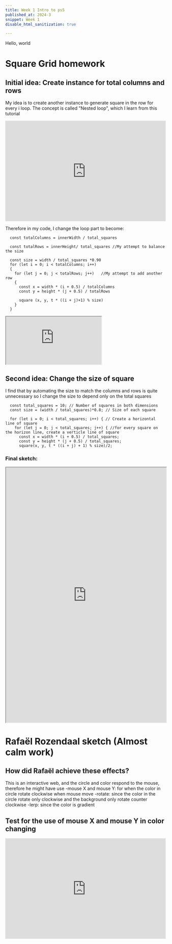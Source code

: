 ```yaml
---
title: Week 1 Intro to ps5
published_at: 2024-3
snippet: Week 1
disable_html_sanitization: true

---
```


Hello, world


# Square Grid homework
## Initial idea: Create instance for total columns and rows
My idea is to create another instance to generate square in the row for every i loop.
The concept is called "Nested loop", which I learn from this tutorial
<iframe width="100%" height="315" src="https://www.youtube.com/embed/RCPof5TC-Gs?si=TPQMZ8EUzrcSwuC0" title="YouTube video player" frameborder="0" allow="accelerometer; autoplay; clipboard-write; encrypted-media; gyroscope; picture-in-picture; web-share" referrerpolicy="strict-origin-when-cross-origin" allowfullscreen></iframe>

Therefore in my code, I change the loop part to become:

```
  const totalColumns = innerWidth / total_squares 
    
  const totalRows = innerHeight/ total_squares //My attempt to balance the size 

  const size = width / total_squares *0.90
  for (let i = 0; i < totalColumns; i++) 
  {
    for (let j = 0; j < totalRows; j++)   //My attempt to add another row 
    {
      const x = width * (i + 0.5) / totalColumns
      const y = height * (j + 0.5) / totalRows

      square (x, y, t * ((i + j)+1) % size)
    }
  }
```
<iframe src="https://editor.p5js.org/HappiesDay/full/mfwKcft72"></iframe>

## Second idea: Change the size of square
I find that by automating the size to match the columns and rows is quite unnecessary so I change the size to depend only on the total squares
```
  const total_squares = 10; // Number of squares in both dimensions
  const size = (width / total_squares)*0.8; // Size of each square

  for (let i = 0; i < total_squares; i++) { // Create a horizontal line of square
    for (let j = 0; j < total_squares; j++) { //for every square on the horizon line, create a verticle line of square
      const x = width * (i + 0.5) / total_squares;  
      const y = height * (j + 0.5) / total_squares;
      square(x, y, t * ((i + j) + 1) % size)/2;

```

### Final sketch:

<iframe width="100%" height=800px src="https://editor.p5js.org/HappiesDay/full/LpYEK21eS"></iframe>


# Rafaël Rozendaal sketch (Almost calm work)
## How did Rafaël achieve these effects? 
This is an interactive web, and the circle and color respond to the mouse, therefore he might have use 
-mouse X and mouse Y: for when the color in circle rotate clockwise when mouse move
-rotate: since the color in the circle rotate only clockwise and the background only rotate counter clockwise
-lerp: since the color is gradient

## Test for the use of mouse X and mouse Y in color changing
<iframe width="100%" height="315" src="https://www.youtube.com/embed/nicMAoW6u1g?si=FQDd7eDzEOLOaXSs" title="YouTube video player" frameborder="0" allow="accelerometer; autoplay; clipboard-write; encrypted-media; gyroscope; picture-in-picture; web-share" referrerpolicy="strict-origin-when-cross-origin" allowfullscreen></iframe>
